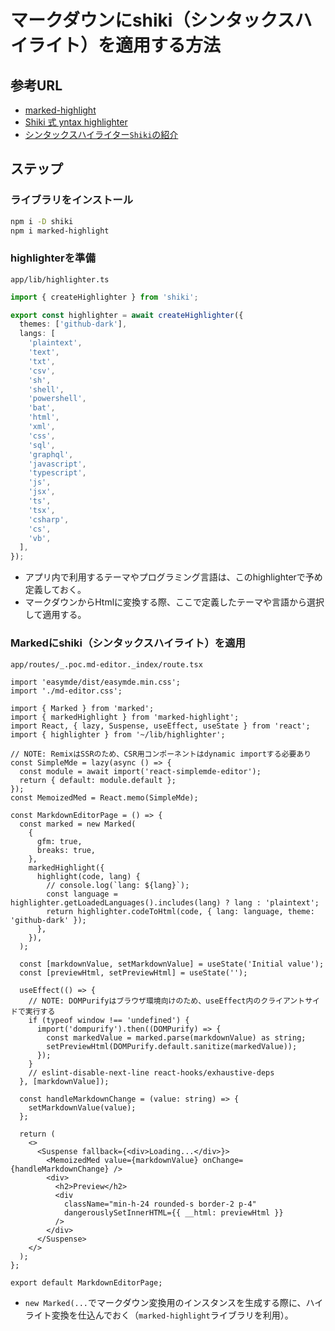 # マークダウンにshiki（シンタックスハイライト）を適用する方法

## 参考URL

- [marked-highlight](https://www.npmjs.com/package/marked-highlight)
- [Shiki 式 yntax highlighter](https://shiki.matsu.io/)
- [シンタックスハイライター`Shiki`の紹介](https://zenn.dev/funteractiveinc/articles/4ed268557a4796#transformers)

## ステップ

### ライブラリをインストール

```sh
npm i -D shiki
npm i marked-highlight
```

### highlighterを準備

`app/lib/highlighter.ts`

```ts
import { createHighlighter } from 'shiki';

export const highlighter = await createHighlighter({
  themes: ['github-dark'],
  langs: [
    'plaintext',
    'text',
    'txt',
    'csv',
    'sh',
    'shell',
    'powershell',
    'bat',
    'html',
    'xml',
    'css',
    'sql',
    'graphql',
    'javascript',
    'typescript',
    'js',
    'jsx',
    'ts',
    'tsx',
    'csharp',
    'cs',
    'vb',
  ],
});
```

- アプリ内で利用するテーマやプログラミング言語は、このhighlighterで予め定義しておく。
- マークダウンからHtmlに変換する際、ここで定義したテーマや言語から選択して適用する。

### Markedにshiki（シンタックスハイライト）を適用

`app/routes/_.poc.md-editor._index/route.tsx`

```tsx
import 'easymde/dist/easymde.min.css';
import './md-editor.css';

import { Marked } from 'marked';
import { markedHighlight } from 'marked-highlight';
import React, { lazy, Suspense, useEffect, useState } from 'react';
import { highlighter } from '~/lib/highlighter';

// NOTE: RemixはSSRのため、CSR用コンポーネントはdynamic importする必要あり
const SimpleMde = lazy(async () => {
  const module = await import('react-simplemde-editor');
  return { default: module.default };
});
const MemoizedMed = React.memo(SimpleMde);

const MarkdownEditorPage = () => {
  const marked = new Marked(
    {
      gfm: true,
      breaks: true,
    },
    markedHighlight({
      highlight(code, lang) {
        // console.log(`lang: ${lang}`);
        const language = highlighter.getLoadedLanguages().includes(lang) ? lang : 'plaintext';
        return highlighter.codeToHtml(code, { lang: language, theme: 'github-dark' });
      },
    }),
  );

  const [markdownValue, setMarkdownValue] = useState('Initial value');
  const [previewHtml, setPreviewHtml] = useState('');

  useEffect(() => {
    // NOTE: DOMPurifyはブラウザ環境向けのため、useEffect内のクライアントサイドで実行する
    if (typeof window !== 'undefined') {
      import('dompurify').then((DOMPurify) => {
        const markedValue = marked.parse(markdownValue) as string;
        setPreviewHtml(DOMPurify.default.sanitize(markedValue));
      });
    }
    // eslint-disable-next-line react-hooks/exhaustive-deps
  }, [markdownValue]);

  const handleMarkdownChange = (value: string) => {
    setMarkdownValue(value);
  };

  return (
    <>
      <Suspense fallback={<div>Loading...</div>}>
        <MemoizedMed value={markdownValue} onChange={handleMarkdownChange} />
        <div>
          <h2>Preview</h2>
          <div
            className="min-h-24 rounded-s border-2 p-4"
            dangerouslySetInnerHTML={{ __html: previewHtml }}
          />
        </div>
      </Suspense>
    </>
  );
};

export default MarkdownEditorPage;
```

- `new Marked(...`でマークダウン変換用のインスタンスを生成する際に、ハイライト変換を仕込んでおく（`marked-highlight`ライブラリを利用）。
